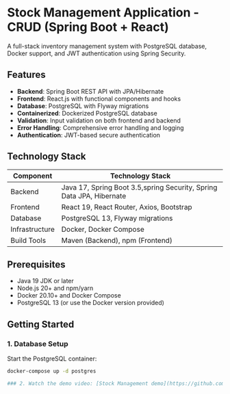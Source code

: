 # Stock Management Application - CRUD (Spring Boot + React)

A full-stack inventory management system with PostgreSQL database, Docker support, and JWT authentication using Spring Security.

## Features

- **Backend**: Spring Boot REST API with JPA/Hibernate
- **Frontend**: React.js with functional components and hooks
- **Database**: PostgreSQL with Flyway migrations
- **Containerized**: Dockerized PostgreSQL database
- **Validation**: Input validation on both frontend and backend
- **Error Handling**: Comprehensive error handling and logging
- **Authentication**: JWT-based secure authentication

## Technology Stack

| Component       | Technology Stack |
|----------------|------------------|
| Backend        | Java 17, Spring Boot 3.5,spring Security, Spring Data JPA, Hibernate |
| Frontend       | React 19, React Router, Axios, Bootstrap |
| Database       | PostgreSQL 13, Flyway migrations |
| Infrastructure | Docker, Docker Compose |
| Build Tools    | Maven (Backend), npm (Frontend) |

## Prerequisites

- Java 19 JDK or later
- Node.js 20+ and npm/yarn
- Docker 20.10+ and Docker Compose
- PostgreSQL 13 (or use the Docker version provided)

## Getting Started

### 1. Database Setup

Start the PostgreSQL container:
```bash
docker-compose up -d postgres

### 2. Watch the demo video: [Stock Management demo](https://github.com/Nafia-AKDI/stock-management/blob/main/Stock%20Management%20demo.mp4)
